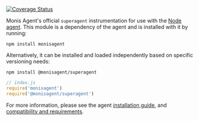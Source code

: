 [![Coverage Status](https://coveralls.io/repos/github/monisagent/node-monisagent-superagent/badge.svg?branch=main)](https://coveralls.io/github/monisagent/node-monisagent-superagent?branch=main)

Monis Agent's official `superagent` instrumentation for use with the
[Node agent](https://github.com/Cryptoking28/monisagent). This module is a
dependency of the agent and is installed with it by running:

```
npm install monisagent
```

Alternatively, it can be installed and loaded independently based on specific
versioning needs:

```
npm install @monisagent/superagent
```

```js
// index.js
require('monisagent')
require('@monisagent/superagent')
```

For more information, please see the agent
[installation guide](https://docs.monisagent.com/docs/agents/nodejs-agent/installation-configuration/install-nodejs-agent),
and [compatibility and requirements](https://docs.monisagent.com/docs/agents/nodejs-agent/getting-started/compatibility-requirements-nodejs-agent).
